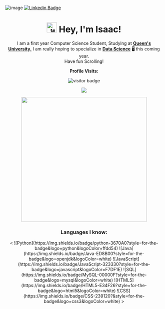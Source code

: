 ![image](https://github.com/i-ouellette/i-ouellette/assets/157050094/8a4eab11-47fd-4570-a199-00a08d210791)
[![Linkedin Badge](https://img.shields.io/badge/-LinkedIn-blue?style=flat-square&logo=Linkedin&logoColor=white&link=https://www.linkedin.com/in/isaac-ouellette-/)](https://www.linkedin.com/in/isaac-ouellette-/)
<h1 align="center"><picture>
  <source srcset="https://fonts.gstatic.com/s/e/notoemoji/latest/270c_fe0f/512.webp" type="image/webp">
  <img src="https://fonts.gstatic.com/s/e/notoemoji/latest/270c_fe0f/512.gif" alt="✌" width="32" height="32">
</picture>Hey, I'm Isaac!</h1>

<p align="center" width="150px">I am a first year Computer Science Student, Studying at <a href="https://www.queensu.ca/"><b>Queen's University.</b></a> I am really hoping to specialize in <a href= "https://www.cs.queensu.ca/undergraduate/programs/options/data-analytics.php"><b>Data Science</b></a> 🖥️ this coming year. <br> Have fun Scrolling!</p>
<p align="center"><b>Profile Visits:</b></p>
<p align="center"><img src="https://profile-counter.glitch.me/%7Bi-ouellette%7D/count.svg" alt="visitor badge"/></p>
<p align="center"><img src="https://github-readme-stats.vercel.app/api/top-langs/?username=i-ouellette&layout=compact&hide=TSQL&theme=blue_navy"></p>
<p align="center" ><img src="https://github-readme-stats.vercel.app/api?username=i-ouellette&count_private=true&show_icons=true&&theme=blue_navy&include_all_commits=true" width="400"></p> 

<h3 align="center"> Languages I know:</h3>
<p align="center"> <
![Python](https://img.shields.io/badge/python-3670A0?style=for-the-badge&logo=python&logoColor=ffdd54)
![Java](https://img.shields.io/badge/Java-ED8B00?style=for-the-badge&logo=openjdk&logoColor=white)
![JavaScript](https://img.shields.io/badge/JavaScript-323330?style=for-the-badge&logo=javascript&logoColor=F7DF1E)
![SQL](https://img.shields.io/badge/MySQL-00000F?style=for-the-badge&logo=mysql&logoColor=white)
![HTML5](https://img.shields.io/badge/HTML5-E34F26?style=for-the-badge&logo=html5&logoColor=white)
![CSS](https://img.shields.io/badge/CSS-239120?&style=for-the-badge&logo=css3&logoColor=white)
> </p>
